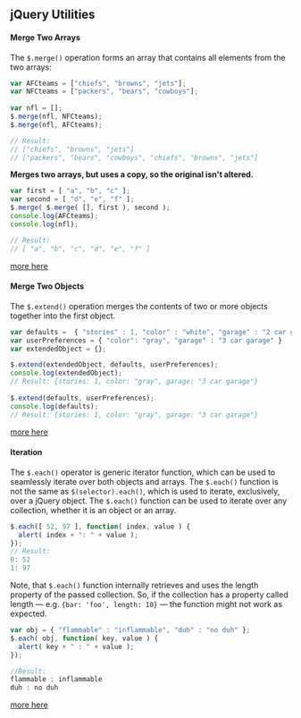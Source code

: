## jQuery Utilities

#### Merge Two Arrays
The `$.merge()` operation forms an array that contains all elements from the two arrays:
```javascript
var AFCteams = ["chiefs", "browns", "jets"];
var NFCteams = ["packers", "bears", "cowboys"];
	
var nfl = [];
$.merge(nfl, NFCteams);
$.merge(nfl, AFCteams);

// Result:
// ["chiefs", "browns", "jets"]
// ["packers", "bears", "cowboys", "chiefs", "browns", "jets"]
```
**Merges two arrays, but uses a copy, so the original isn't altered.**
```javascript
var first = [ "a", "b", "c" ];
var second = [ "d", "e", "f" ];
$.merge( $.merge( [], first ), second );
console.log(AFCteams);
console.log(nfl);

// Result:
// [ "a", "b", "c", "d", "e", "f" ]
```
[more here](https://api.jquery.com/jquery.merge/)

#### Merge Two Objects
The `$.extend()` operation merges the contents of two or more objects together into the first object.
```javascript
var defaults =  { "stories" : 1, "color" : "white", "garage" : "2 car garage" }
var userPreferences = { "color": "gray", "garage" : "3 car garage" }
var extendedObject = {};

$.extend(extendedObject, defaults, userPreferences);
console.log(extendedObject);
// Result: {stories: 1, color: "gray", garage: "3 car garage"}
	
$.extend(defaults, userPreferences);
console.log(defaults);
// Result: {stories: 1, color: "gray", garage: "3 car garage"}
```
[more here](https://api.jquery.com/jquery.extend/)

#### Iteration
The `$.each()` operator is generic iterator function, which can be used to seamlessly iterate over both objects and arrays. The `$.each()` function is not the same as `$(selector).each()`, which is used to iterate, exclusively, over a jQuery object. The `$.each()` function can be used to iterate over any collection, whether it is an object or an array.
```javascript
$.each([ 52, 97 ], function( index, value ) {
  alert( index + ": " + value );
});
// Result:
0: 52 
1: 97
```
Note, that `$.each()` function internally retrieves and uses the length property of the passed collection. So, if the collection has a property called length — e.g. `{bar: 'foo', length: 10}` — the function might not work as expected.
```javascript
var obj = { "flammable" : "inflammable", "duh" : "no duh" };
$.each( obj, function( key, value ) {
  alert( key + " : " + value );
});

//Result:
flammable : inflammable 
duh : no duh
```
[more here](https://api.jquery.com/jquery.each/)

